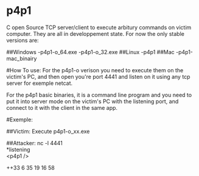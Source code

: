 # p4p1
C open Source TCP server/client to execute arbitury commands on victim computer. They are all in developpement state. 
For now the only stable versions are:

##Windows
   	-p4p1-o_64.exe
   	-p4p1-o_32.exe
##Linux
   	-p4p1
##Mac
    -p4p1-mac_binairy


#How To use:
For the p4p1-o verison you need to execute them on the victim's PC,
and then open you're port 4441 and listen on it using any tcp server for exemple netcat.

For the p4p1 basic binaries, it is a command line program and you need to put it into server mode on the victim's PC
with the listening port, and connect to it with the client in the same app.

#Exemple:

##Victim:
Execute p4p1-o_xx.exe

##Attacker:
nc -l 4441 <br />
*listening <br />
\<p4p1 /\>

++33 6 35 19 16 58
